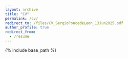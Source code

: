 ```yaml
---
layout: archive
title: "CV"
permalink: /cv/
redirect_to: /files/CV_SergioPoncedeLeon_13Jun2025.pdf
author_profile: true
redirect_from:
  - /resume
---
```


{% include base_path %}

